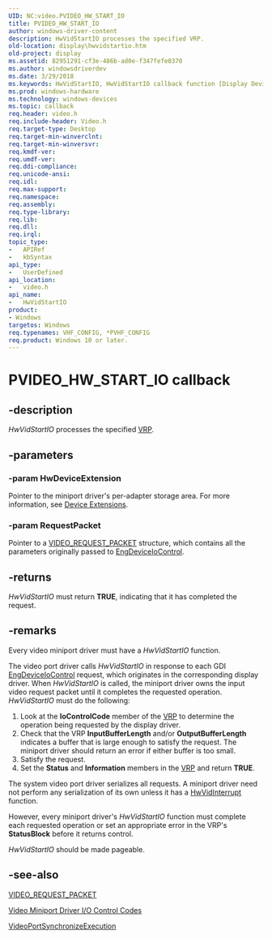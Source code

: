 ```yaml
---
UID: NC:video.PVIDEO_HW_START_IO
title: PVIDEO_HW_START_IO
author: windows-driver-content
description: HwVidStartIO processes the specified VRP.
old-location: display\hwvidstartio.htm
old-project: display
ms.assetid: 82951291-cf3e-486b-ad0e-f347fefe0370
ms.author: windowsdriverdev
ms.date: 3/29/2018
ms.keywords: HwVidStartIO, HwVidStartIO callback function [Display Devices], PVIDEO_HW_START_IO, VideoMiniport_Functions_5dd4317e-f80d-4f93-86b5-b7c83aca2546.xml, display.hwvidstartio, video/HwVidStartIO
ms.prod: windows-hardware
ms.technology: windows-devices
ms.topic: callback
req.header: video.h
req.include-header: Video.h
req.target-type: Desktop
req.target-min-winverclnt: 
req.target-min-winversvr: 
req.kmdf-ver: 
req.umdf-ver: 
req.ddi-compliance: 
req.unicode-ansi: 
req.idl: 
req.max-support: 
req.namespace: 
req.assembly: 
req.type-library: 
req.lib: 
req.dll: 
req.irql: 
topic_type:
-	APIRef
-	kbSyntax
api_type:
-	UserDefined
api_location:
-	video.h
api_name:
-	HwVidStartIO
product:
- Windows
targetos: Windows
req.typenames: VHF_CONFIG, *PVHF_CONFIG
req.product: Windows 10 or later.
---
```


# PVIDEO_HW_START_IO callback


## -description


<i>HwVidStartIO</i> processes the specified <a href="https://msdn.microsoft.com/a1de1905-09f3-4689-ace9-06690a1f930a">VRP</a>.


## -parameters




### -param HwDeviceExtension

Pointer to the miniport driver's per-adapter storage area. For more information, see <a href="https://msdn.microsoft.com/library/windows/hardware/ff543119">Device Extensions</a>.


### -param RequestPacket

Pointer to a <a href="https://msdn.microsoft.com/library/windows/hardware/ff570547">VIDEO_REQUEST_PACKET</a> structure, which contains all the parameters originally passed to <a href="https://msdn.microsoft.com/library/windows/hardware/ff564838">EngDeviceIoControl</a>.


## -returns



<i>HwVidStartIO</i> must return <b>TRUE</b>, indicating that it has completed the request.




## -remarks



Every video miniport driver must have a <i>HwVidStartIO</i> function.

The video port driver calls <i>HwVidStartIO</i> in response to each GDI <a href="https://msdn.microsoft.com/library/windows/hardware/ff564838">EngDeviceIoControl</a> request, which originates in the corresponding display driver. When <i>HwVidStartIO</i> is called, the miniport driver owns the input video request packet until it completes the requested operation. <i>HwVidStartIO</i> must do the following:

<ol>
<li>
Look at the <b>IoControlCode</b> member of the <a href="https://msdn.microsoft.com/a1de1905-09f3-4689-ace9-06690a1f930a">VRP</a> to determine the operation being requested by the display driver.

</li>
<li>
Check that the VRP <b>InputBufferLength</b> and/or <b>OutputBufferLength</b> indicates a buffer that is large enough to satisfy the request. The miniport driver should return an error if either buffer is too small.

</li>
<li>
Satisfy the request.

</li>
<li>
Set the <b>Status</b> and <b>Information</b> members in the <a href="https://msdn.microsoft.com/a1de1905-09f3-4689-ace9-06690a1f930a">VRP</a> and return <b>TRUE</b>.

</li>
</ol>
The system video port driver serializes all requests. A miniport driver need not perform any serialization of its own unless it has a <a href="https://msdn.microsoft.com/523471e3-cf1e-48d2-b5f0-2f8d19ad71e0">HwVidInterrupt</a> function.

However, every miniport driver's <i>HwVidStartIO</i> function must complete each requested operation or set an appropriate error in the VRP's <b>StatusBlock</b> before it returns control.

<i>HwVidStartIO</i> should be made pageable.




## -see-also




<a href="https://msdn.microsoft.com/library/windows/hardware/ff570547">VIDEO_REQUEST_PACKET</a>



<a href="https://msdn.microsoft.com/library/windows/hardware/ff570515">Video Miniport Driver I/O Control Codes</a>



<a href="https://msdn.microsoft.com/library/windows/hardware/ff570372">VideoPortSynchronizeExecution</a>
 

 

